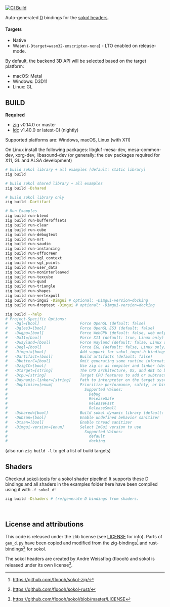 
[![CI Build](https://github.com/kassane/sokol-d/actions/workflows/build.yml/badge.svg)](https://github.com/kassane/sokol-d/actions/workflows/build.yml)

Auto-generated [D](https://dlang.org) bindings for the [sokol headers](https://github.com/floooh/sokol).

#### Targets

- Native
- Wasm (`-Dtarget=wasm32-emscripten-none`) - LTO enabled on release-mode.

By default, the backend 3D API will be selected based on the target platform:

- macOS: Metal
- Windows: D3D11
- Linux: GL

## BUILD

**Required**

- [zig](https://ziglang.org/download) v0.14.0 or master
- [ldc](https://ldc-developers.github.io) v1.40.0 or latest-CI (nightly)

Supported platforms are: Windows, macOS, Linux (with X11)

On Linux install the following packages: libglu1-mesa-dev, mesa-common-dev, xorg-dev, libasound-dev (or generally: the dev packages required for X11, GL and ALSA development)

```bash
# build sokol library + all examples [default: static library]
zig build

# build sokol shared library + all examples
zig build -Dshared

# build sokol library only
zig build -Dartifact

# Run Examples
zig build run-blend
zig build run-bufferoffsets
zig build run-clear
zig build run-cube
zig build run-debugtext
zig build run-mrt
zig build run-saudio
zig build run-instancing
zig build run-offscreen
zig build run-sgl_context
zig build run-sgl_points
zig build run-user_data
zig build run-noninterleaved
zig build run-texcube
zig build run-quad
zig build run-triangle
zig build run-shapes
zig build run-vertexpull
zig build run-imgui -Dimgui # optional: -Dimgui-version=docking
zig build run-droptest -Dimgui # optional: -Dimgui-version=docking

zig build --help
# Project-Specific Options:
#   -Dgl=[bool]                  Force OpenGL (default: false)
#   -Dgles3=[bool]               Force OpenGL ES3 (default: false)
#   -Dwgpu=[bool]                Force WebGPU (default: false, web only)
#   -Dx11=[bool]                 Force X11 (default: true, Linux only)
#   -Dwayland=[bool]             Force Wayland (default: false, Linux only, not supported in main-line headers)
#   -Degl=[bool]                 Force EGL (default: false, Linux only)
#   -Dimgui=[bool]               Add support for sokol_imgui.h bindings
#   -Dartifact=[bool]            Build artifacts (default: false)
#   -DbetterC=[bool]             Omit generating some runtime information and helper functions (default: false)
#   -DzigCC=[bool]               Use zig cc as compiler and linker (default: false)
#   -Dtarget=[string]            The CPU architecture, OS, and ABI to build for
#   -Dcpu=[string]               Target CPU features to add or subtract
#   -Ddynamic-linker=[string]    Path to interpreter on the target system
#   -Doptimize=[enum]            Prioritize performance, safety, or binary size
#                                  Supported Values:
#                                    Debug
#                                    ReleaseSafe
#                                    ReleaseFast
#                                    ReleaseSmall
#   -Dshared=[bool]              Build sokol dynamic library (default: static)
#   -Dubsan=[bool]               Enable undefined behavior sanitizer
#   -Dtsan=[bool]                Enable thread sanitizer
#   -Dimgui-version=[enum]       Select ImGui version to use
#                                  Supported Values:
#                                    default
#                                    docking

```
(also run `zig build -l` to get a list of build targets)

## Shaders

Checkout [sokol-tools](https://github.com/floooh/sokol-tools) for a sokol shader pipeline! It supports these D bindings and all shaders in the examples folder
here have been compiled using it with `-f sokol_d`!

```bash
zig build -Dshaders # (re)generate D bindings from shaders.
```

<br>

## License and attributions

This code is released under the zlib license (see [LICENSE](LICENSE) for info). Parts of `gen_d.py` have been copied and modified from
the zig-bindings[^1] and rust-bindings[^2] for sokol.

The sokol headers are created by Andre Weissflog (floooh) and sokol is released under its own license[^3].

[^1]: https://github.com/floooh/sokol-zig/
[^2]: https://github.com/floooh/sokol-rust/
[^3]: https://github.com/floooh/sokol/blob/master/LICENSE